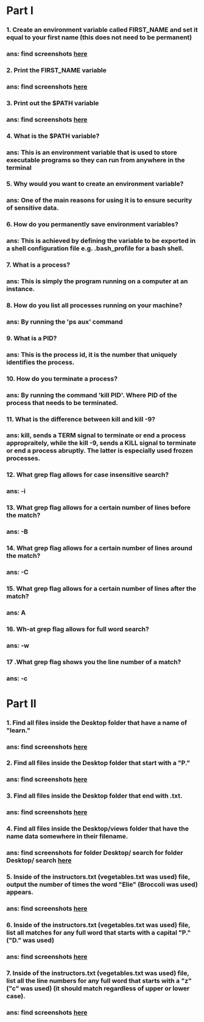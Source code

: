 # Part I
### 1. Create an environment variable called FIRST_NAME and set it equal to your first name (this does not need to be permanent)
### ans: find screenshots [here](/terminal-and-unix/INTERMEDIATE-TERMINAL-SCREENSHOTS/intermediate-terminal-solution1-and-2.png)

### 2. Print the FIRST_NAME variable
### ans: find screenshots [here](/terminal-and-unix/INTERMEDIATE-TERMINAL-SCREENSHOTS/intermediate-terminal-solution1-and-2.png)

### 3. Print out the $PATH variable
### ans: find screenshots [here](/terminal-and-unix/INTERMEDIATE-TERMINAL-SCREENSHOTS/intermediate-terminal-solution3.png)

### 4. What is the $PATH variable?
### ans: This is an environment variable that is used to store executable programs so they can run from anywhere in the terminal

### 5. Why would you want to create an environment variable?
### ans: One of the main reasons for using it is to ensure security of sensitive data.

### 6. How do you permanently save environment variables?
### ans: This is achieved by defining the variable to be exported in a shell configuration file e.g. .bash_profile for a bash shell.

### 7. What is a process?
### ans: This is simply the program running on a computer at an instance.

### 8. How do you list all processes running on your machine?
### ans: By running the 'ps aux' command

### 9. What is a PID?
### ans: This is the process id, it is the number that uniquely identifies the process.

### 10. How do you terminate a process?
### ans: By running the command 'kill PID'. Where PID of the process that needs to be terminated.

### 11. What is the difference between kill and kill -9?
### ans: kill, sends a TERM signal to terminate or end a process appropraitely, while the kill -9, sends a KILL signal to terminate or end a process abruptly. The latter is especially used frozen processes.

### 12. What grep flag allows for case insensitive search?
### ans: -i

### 13. What grep flag allows for a certain number of lines before the match?
### ans: -B

### 14. What grep flag allows for a certain number of lines around the match?
### ans: -C

### 15. What grep flag allows for a certain number of lines after the match?
### ans: A

### 16. Wh-at grep flag allows for full word search?
### ans: -w

### 17 .What grep flag shows you the line number of a match?
### ans: -c

# Part II
### 1. Find all files inside the Desktop folder that have a name of "learn."
### ans: find screenshots [here](/terminal-and-unix/INTERMEDIATE-TERMINAL-SCREENSHOTS/intermediate-terminal-solution1-part2.png)

### 2. Find all files inside the Desktop folder that start with a "P."
### ans: find screenshots [here](/terminal-and-unix/INTERMEDIATE-TERMINAL-SCREENSHOTS/intermediate-terminal-solution2-part2.png)

### 3. Find all files inside the Desktop folder that end with .txt.
### ans: find screenshots [here](/terminal-and-unix/INTERMEDIATE-TERMINAL-SCREENSHOTS/intermediate-terminal-solution3-part2.png)

### 4. Find all files inside the Desktop/views folder that have the name data somewhere in their filename.
### ans: find screenshots  for folder Desktop/ search for folder Desktop/ search [here](/terminal-and-unix/INTERMEDIATE-TERMINAL-SCREENSHOTS/intermediate-terminal-solution4-part2.png)

### 5. Inside of the instructors.txt (vegetables.txt was used) file, output the number of times the word "Elie" (Broccoli was used) appears.
### ans: find screenshots [here](/terminal-and-unix/INTERMEDIATE-TERMINAL-SCREENSHOTS/intermediate-terminal-solution5-part2.png)

### 6. Inside of the instructors.txt (vegetables.txt was used) file, list all matches for any full word that starts with a capital "P." ("D." was used)
### ans: find screenshots [here](/terminal-and-unix/INTERMEDIATE-TERMINAL-SCREENSHOTS/intermediate-terminal-solution6-part2.png)

### 7. Inside of the instructors.txt (vegetables.txt was used) file, list all the line numbers for any full word that starts with a "z" ("c" was used) (it should match regardless of upper or lower case).
### ans: find screenshots [here](/terminal-and-unix/INTERMEDIATE-TERMINAL-SCREENSHOTS/intermediate-terminal-solution7-part2.png)